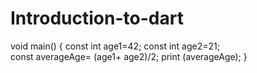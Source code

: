 # Introduction-to-dart

void main() {
const int age1=42;
const int age2=21;  
  const averageAge= (age1+ age2)/2;
  print (averageAge);
}
